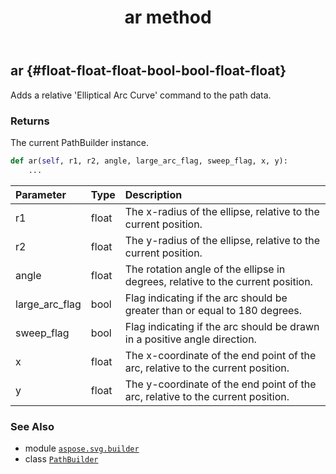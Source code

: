 ﻿---
title: ar method
second_title: Aspose.SVG for Python via .NET API References
description: 
type: docs
weight: 40
url: /python-net/aspose.svg.builder/pathbuilder/ar/
is_root: false
---

## ar {#float-float-float-bool-bool-float-float}

Adds a relative 'Elliptical Arc Curve' command to the path data.


### Returns 


The current PathBuilder instance.


```python
def ar(self, r1, r2, angle, large_arc_flag, sweep_flag, x, y):
    ...
```


| Parameter | Type | Description |
| :- | :- | :- |
| r1 | float | The x-radius of the ellipse, relative to the current position. |
| r2 | float | The y-radius of the ellipse, relative to the current position. |
| angle | float | The rotation angle of the ellipse in degrees, relative to the current position. |
| large_arc_flag | bool | Flag indicating if the arc should be greater than or equal to 180 degrees. |
| sweep_flag | bool | Flag indicating if the arc should be drawn in a positive angle direction. |
| x | float | The x-coordinate of the end point of the arc, relative to the current position. |
| y | float | The y-coordinate of the end point of the arc, relative to the current position. |



### See Also
* module [`aspose.svg.builder`](../../)
* class [`PathBuilder`](/svg/python-net/aspose.svg.builder/pathbuilder)
